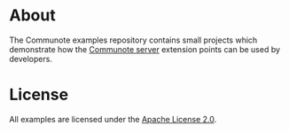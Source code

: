 # About
The Communote examples repository contains small projects which demonstrate how the 
[Communote server](https://github.com/Communote/communote-server) extension points can be used by developers.

# License
All examples are licensed under the [Apache License 2.0](http://www.apache.org/licenses/LICENSE-2.0).
